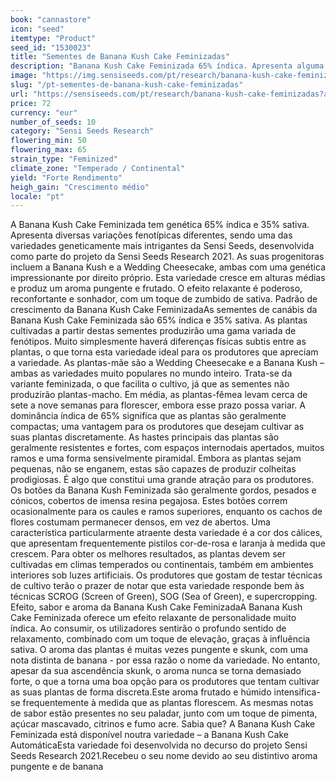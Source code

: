 ```yaml
---
book: "cannastore"
icon: "seed"
itemtype: "Product"
seed_id: "1530023"
title: "Sementes de Banana Kush Cake Feminizadas"
description: "Banana Kush Cake Feminizada 65% índica. Apresenta alguma variação de fenótipo e produz rendimentos abundantes. O efeito é relaxante com um zumbido feliz."
image: "https://img.sensiseeds.com/pt/research/banana-kush-cake-feminizadas-image.png"
slug: "/pt-sementes-de-banana-kush-cake-feminizadas"
url: "https://sensiseeds.com/pt/research/banana-kush-cake-feminizadas?a_aid=cannastore"
price: 72
currency: "eur"
number_of_seeds: 10
category: "Sensi Seeds Research"
flowering_min: 50
flowering_max: 65
strain_type: "Feminized"
climate_zone: "Temperado / Continental"
yield: "Forte Rendimento"
heigh_gain: "Crescimento médio"
locale: "pt"
---
```

A Banana Kush Cake Feminizada tem genética 65% índica e 35% sativa. Apresenta diversas variações fenotípicas diferentes, sendo uma das variedades geneticamente mais intrigantes da Sensi Seeds, desenvolvida como parte do projeto da Sensi Seeds Research 2021. As suas progenitoras incluem a Banana Kush e a Wedding Cheesecake, ambas com uma genética impressionante por direito próprio. Esta variedade cresce em alturas médias e produz um aroma pungente e frutado. O efeito relaxante é poderoso, reconfortante e sonhador, com um toque de zumbido de sativa. Padrão de crescimento da Banana Kush Cake FeminizadaAs sementes de canábis da Banana Kush Cake Feminizada são 65% índica e 35% sativa. As plantas cultivadas a partir destas sementes produzirão uma gama variada de fenótipos. Muito simplesmente haverá diferenças físicas subtis entre as plantas, o que torna esta variedade ideal para os produtores que apreciam a variedade. As plantas-mãe são a Wedding Cheesecake e a Banana Kush – ambas as variedades muito populares no mundo inteiro. Trata-se da variante feminizada, o que facilita o cultivo, já que as sementes não produzirão plantas-macho. Em média, as plantas-fêmea levam cerca de sete a nove semanas para florescer, embora esse prazo possa variar. A dominância índica de 65% significa que as plantas são geralmente compactas; uma vantagem para os produtores que desejam cultivar as suas plantas discretamente. As hastes principais das plantas são geralmente resistentes e fortes, com espaços internodais apertados, muitos ramos e uma forma sensivelmente piramidal. Embora as plantas sejam pequenas, não se enganem, estas são capazes de produzir colheitas prodigiosas. É algo que constitui uma grande atração para os produtores. Os botões da Banana Kush Feminizada são geralmente gordos, pesados e cónicos, cobertos de imensa resina pegajosa. Estes botões correm ocasionalmente para os caules e ramos superiores, enquanto os cachos de flores costumam permanecer densos, em vez de abertos. Uma característica particularmente atraente desta variedade é a cor dos cálices, que apresentam frequentemente pistilos cor-de-rosa e laranja à medida que crescem. Para obter os melhores resultados, as plantas devem ser cultivadas em climas temperados ou continentais, também em ambientes interiores sob luzes artificiais. Os produtores que gostam de testar técnicas de cultivo terão o prazer de notar que esta variedade responde bem às técnicas SCROG (Screen of Green), SOG (Sea of Green), e supercropping. Efeito, sabor e aroma da Banana Kush Cake FeminizadaA Banana Kush Cake Feminizada oferece um efeito relaxante de personalidade muito índica. Ao consumir, os utilizadores sentirão o profundo sentido de relaxamento, combinado com um toque de elevação, graças à influência sativa. O aroma das plantas é muitas vezes pungente e skunk, com uma nota distinta de banana - por essa razão o nome da variedade. No entanto, apesar da sua ascendência skunk, o aroma nunca se torna demasiado forte, o que a torna uma boa opção para os produtores que tentam cultivar as suas plantas de forma discreta.Este aroma frutado e húmido intensifica-se frequentemente à medida que as plantas florescem. As mesmas notas de sabor estão presentes no seu paladar, junto com um toque de pimenta, açúcar mascavado, citrinos e fumo acre. Sabia que? A Banana Kush Cake Feminizada está disponível noutra variedade – a Banana Kush Cake AutomáticaEsta variedade foi desenvolvida no decurso do projeto Sensi Seeds Research 2021.Recebeu o seu nome devido ao seu distintivo aroma pungente e de banana
